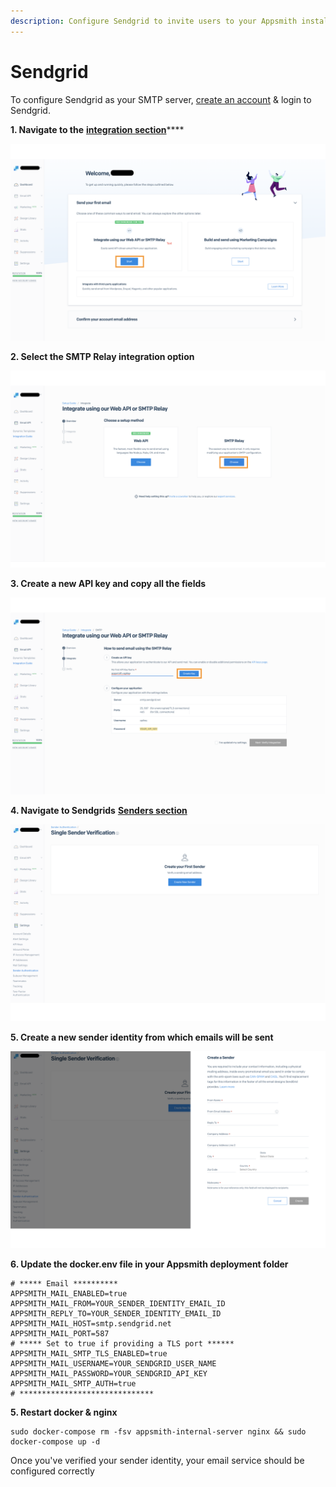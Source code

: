 ```yaml
---
description: Configure Sendgrid to invite users to your Appsmith installation
---
```


# Sendgrid

To configure Sendgrid as your SMTP server, [create an account](https://signup.sendgrid.com/) & login to Sendgrid.

**1. Navigate to the** [**integration section**](https://app.sendgrid.com/guide/integrate)\*\*\*\*

![click to expand](../../../../.gitbook/assets/sendgrid-welcome.png)

**2. Select the SMTP Relay integration option**

![click to expand](../../../../.gitbook/assets/sendgrid-smtp.png)

**3. Create a new API key and copy all the fields**

![](../../../../.gitbook/assets/sendgrid-apikey%20%281%29.png)

**4. Navigate to Sendgrids** [**Senders section**](https://app.sendgrid.com/settings/sender_auth/senders)

![Click to expand](../../../../.gitbook/assets/sendgrid-senders.png)

**5. Create a new sender identity from which emails will be sent**

![Click to expand](../../../../.gitbook/assets/sendgrid-create-sender.png)

**6. Update the docker.env file in your Appsmith deployment folder**

```text
# ***** Email **********
APPSMITH_MAIL_ENABLED=true
APPSMITH_MAIL_FROM=YOUR_SENDER_IDENTITY_EMAIL_ID
APPSMITH_REPLY_TO=YOUR_SENDER_IDENTITY_EMAIL_ID
APPSMITH_MAIL_HOST=smtp.sendgrid.net
APPSMITH_MAIL_PORT=587
# ***** Set to true if providing a TLS port ******
APPSMITH_MAIL_SMTP_TLS_ENABLED=true
APPSMITH_MAIL_USERNAME=YOUR_SENDGRID_USER_NAME
APPSMITH_MAIL_PASSWORD=YOUR_SENDGRID_API_KEY
APPSMITH_MAIL_SMTP_AUTH=true
# ******************************
```

**5. Restart docker & nginx**

```text
sudo docker-compose rm -fsv appsmith-internal-server nginx && sudo docker-compose up -d
```

Once you've verified your sender identity, your email service should be configured correctly

